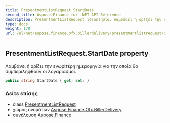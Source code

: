 ```yaml
---
title: PresentmentListRequest.StartDate
second_title: Aspose.Finance for .NET API Reference
description: PresentmentListRequest ιδιοκτησία. Λαμβάνει ή ορίζει την ενωρίτερη ημερομηνία για την οποία θα συμπεριληφθούν οι λογαριασμοί.
type: docs
weight: 170
url: /el/net/aspose.finance.ofx.billerdelivery/presentmentlistrequest/startdate/
---
```

## PresentmentListRequest.StartDate property

Λαμβάνει ή ορίζει την ενωρίτερη ημερομηνία για την οποία θα συμπεριληφθούν οι λογαριασμοί.

```csharp
public string StartDate { get; set; }
```

### Δείτε επίσης

* class [PresentmentListRequest](../)
* χώρος ονομάτων [Aspose.Finance.Ofx.BillerDelivery](../../presentmentlistrequest/)
* συνέλευση [Aspose.Finance](../../../)


